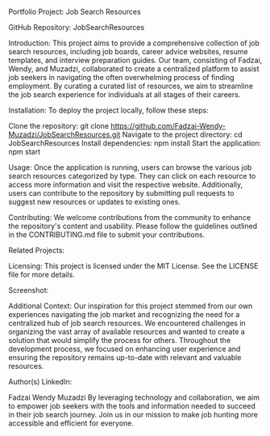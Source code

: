 Portfolio Project: Job Search Resources

GitHub Repository: JobSearchResources

Introduction:
This project aims to provide a comprehensive collection of job search resources, including job boards, career advice websites, resume templates, and interview preparation guides. Our team, consisting of Fadzai, Wendy, and Muzadzi, collaborated to create a centralized platform to assist job seekers in navigating the often overwhelming process of finding employment. By curating a curated list of resources, we aim to streamline the job search experience for individuals at all stages of their careers.

Installation:
To deploy the project locally, follow these steps:

Clone the repository: git clone https://github.com/Fadzai-Wendy-Muzadzi/JobSearchResources.git
Navigate to the project directory: cd JobSearchResources
Install dependencies: npm install
Start the application: npm start

Usage:
Once the application is running, users can browse the various job search resources categorized by type. They can click on each resource to access more information and visit the respective website. Additionally, users can contribute to the repository by submitting pull requests to suggest new resources or updates to existing ones.

Contributing:
We welcome contributions from the community to enhance the repository's content and usability. Please follow the guidelines outlined in the CONTRIBUTING.md file to submit your contributions.

Related Projects:


Licensing:
This project is licensed under the MIT License. See the LICENSE file for more details.

Screenshot:

Additional Context:
Our inspiration for this project stemmed from our own experiences navigating the job market and recognizing the need for a centralized hub of job search resources. We encountered challenges in organizing the vast array of available resources and wanted to create a solution that would simplify the process for others. Throughout the development process, we focused on enhancing user experience and ensuring the repository remains up-to-date with relevant and valuable resources.

Author(s) LinkedIn:

Fadzai
Wendy
Muzadzi
By leveraging technology and collaboration, we aim to empower job seekers with the tools and information needed to succeed in their job search journey. Join us in our mission to make job hunting more accessible and efficient for everyone.





